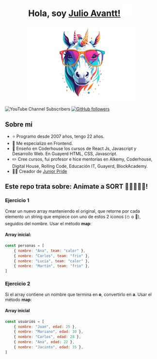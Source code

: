 <div align="center">
<h1 align="center">Hola, soy <a href="https://www.youtube.com/@juniorpride">Julio Avantt!</a> <img src="https://github.com/Kathryn-Jie/Kathryn-Jie/blob/main/wave.gif" width="40px" /></h1>
 
</div>
<p align="center">
 <img src="https://github.com/julioavantt/julioavantt/blob/main/unicorn-with-glasses.png" width="380px">
</p>

![YouTube Channel Subscribers](https://img.shields.io/youtube/channel/subscribers/UC38RutKRyCUHZ866mTNkUAw?link=https%3A%2F%2Fyoutube.com%2F%40juniorpride)
[![GitHub followers](https://img.shields.io/github/followers/julioavantt?style=social)](https://github.com/julioavantt)

## Sobre mi

-  ⭐ Programo desde 2007 años, tengo 22 años.
-  📲 Me especializo en Frontend.
-  🎥 Enseño en Coderhouse los cursos de React Js, Javascript y Desarrollo Web. En Guayerd HTML, CSS, Javascript.
-  ✏️ Cree cursos, fui profesor e hice mentorías en Alkemy, Coderhouse, Digital House, Rolling Code, Educación IT, Guayerd, BlockAcademy.
-  🧑‍🏫 Creador de [Junior Pride](https://www.youtube.com/@juniorpride)
   <br>

## Este repo trata sobre: Animate a SORT 👩🏻‍🦰🧒🏻!

### Ejercicio 1

Crear un nuevo array manteniendo el original, que retorne por cada elemento un string que empiece con uno de estos 2 íconos (⛄ o 🥵), seguidos del nombre. Usar el método **map**:

#### Array inicial:

```javascript
const personas = [
	{ nombre: "Ana", team: "calor" },
	{ nombre: "Carlos", team: "frio" },
	{ nombre: "Lucía", team: "calor" },
	{ nombre: "Martín", team: "frio" },
]
```

### Ejercicio 2

Si el array contiene un nombre que termina en **o**, convertirlo en **a**. Usar el método **map**:

#### Array inicial

```javascript
const usuarios = [
	{ nombre: "Juan", edad: 25 },
	{ nombre: "Mariano", edad: 30 },
	{ nombre: "Carlos", edad: 28 },
	{ nombre: "Ana", edad: 22 },
	{ nombre: "Jacinto", edad: 35 },
]
```
